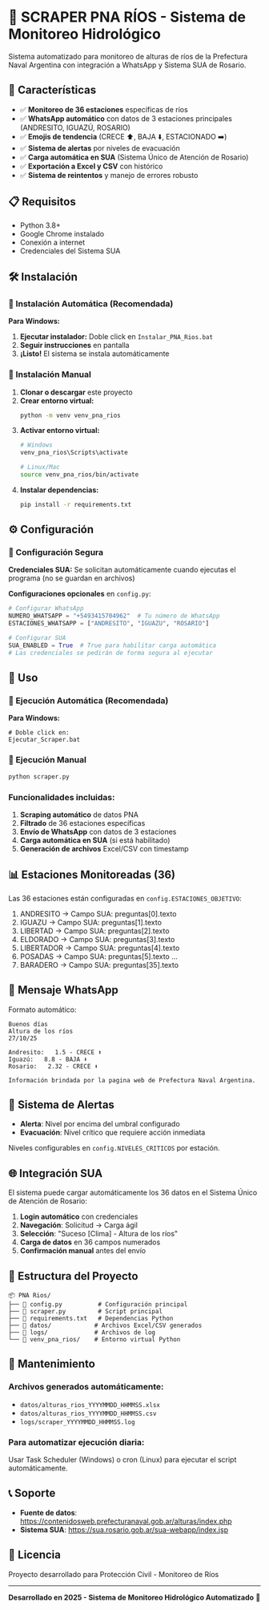 # 🌊 SCRAPER PNA RÍOS - Sistema de Monitoreo Hidrológico

Sistema automatizado para monitoreo de alturas de ríos de la Prefectura Naval Argentina con integración a WhatsApp y Sistema SUA de Rosario.

## 🚀 Características

- ✅ **Monitoreo de 36 estaciones** específicas de ríos
- ✅ **WhatsApp automático** con datos de 3 estaciones principales (ANDRESITO, IGUAZÚ, ROSARIO)
- ✅ **Emojis de tendencia** (CRECE ⬆️, BAJA ⬇️, ESTACIONADO ➡️)
- ✅ **Sistema de alertas** por niveles de evacuación
- ✅ **Carga automática en SUA** (Sistema Único de Atención de Rosario)
- ✅ **Exportación a Excel y CSV** con histórico
- ✅ **Sistema de reintentos** y manejo de errores robusto

## 📋 Requisitos

- Python 3.8+
- Google Chrome instalado
- Conexión a internet
- Credenciales del Sistema SUA

## 🛠️ Instalación

### 🚀 Instalación Automática (Recomendada)

**Para Windows:**
1. **Ejecutar instalador:** Doble click en `Instalar_PNA_Rios.bat`
2. **Seguir instrucciones** en pantalla
3. **¡Listo!** El sistema se instala automáticamente

### 🔧 Instalación Manual

1. **Clonar o descargar** este proyecto
2. **Crear entorno virtual:**
   ```bash
   python -m venv venv_pna_rios
   ```
3. **Activar entorno virtual:**
   ```bash
   # Windows
   venv_pna_rios\Scripts\activate
   
   # Linux/Mac  
   source venv_pna_rios/bin/activate
   ```
4. **Instalar dependencias:**
   ```bash
   pip install -r requirements.txt
   ```

## ⚙️ Configuración

### 🔐 Configuración Segura

**Credenciales SUA:** Se solicitan automáticamente cuando ejecutas el programa (no se guardan en archivos)

**Configuraciones opcionales** en `config.py`:
```python
# Configurar WhatsApp
NUMERO_WHATSAPP = "+5493415704962"  # Tu número de WhatsApp
ESTACIONES_WHATSAPP = ["ANDRESITO", "IGUAZU", "ROSARIO"]

# Configurar SUA
SUA_ENABLED = True  # True para habilitar carga automática
# Las credenciales se pedirán de forma segura al ejecutar
```

## 🚀 Uso

### 🎯 Ejecución Automática (Recomendada)
**Para Windows:**
```batch
# Doble click en:
Ejecutar_Scraper.bat
```

### 🔧 Ejecución Manual
```bash
python scraper.py
```

### Funcionalidades incluidas:
1. **Scraping automático** de datos PNA
2. **Filtrado** de 36 estaciones específicas  
3. **Envío de WhatsApp** con datos de 3 estaciones
4. **Carga automática en SUA** (si está habilitado)
5. **Generación de archivos** Excel/CSV con timestamp

## 📊 Estaciones Monitoreadas (36)

Las 36 estaciones están configuradas en `config.ESTACIONES_OBJETIVO`:

1. ANDRESITO → Campo SUA: preguntas[0].texto
2. IGUAZU → Campo SUA: preguntas[1].texto  
3. LIBERTAD → Campo SUA: preguntas[2].texto
4. ELDORADO → Campo SUA: preguntas[3].texto
5. LIBERTADOR → Campo SUA: preguntas[4].texto
6. POSADAS → Campo SUA: preguntas[5].texto
...
36. BARADERO → Campo SUA: preguntas[35].texto

## 📱 Mensaje WhatsApp

Formato automático:
```
Buenos días
Altura de los ríos
27/10/25

Andresito:   1.5 - CRECE ⬆️
Iguazú:   8.8 - BAJA ⬇️
Rosario:   2.32 - CRECE ⬆️

Información brindada por la pagina web de Prefectura Naval Argentina.
```

## 🚨 Sistema de Alertas

- **Alerta**: Nivel por encima del umbral configurado
- **Evacuación**: Nivel crítico que requiere acción inmediata

Niveles configurables en `config.NIVELES_CRITICOS` por estación.

## 🌐 Integración SUA

El sistema puede cargar automáticamente los 36 datos en el Sistema Único de Atención de Rosario:

1. **Login automático** con credenciales
2. **Navegación**: Solicitud → Carga ágil
3. **Selección**: "Suceso [Clima] - Altura de los ríos"
4. **Carga de datos** en 36 campos numerados
5. **Confirmación manual** antes del envío

## 📁 Estructura del Proyecto

```
📦 PNA Rios/
├── 📄 config.py          # Configuración principal
├── 📄 scraper.py         # Script principal
├── 📄 requirements.txt   # Dependencias Python
├── 📁 datos/            # Archivos Excel/CSV generados
├── 📁 logs/             # Archivos de log
└── 📁 venv_pna_rios/    # Entorno virtual Python
```

## 🔧 Mantenimiento

### Archivos generados automáticamente:
- `datos/alturas_rios_YYYYMMDD_HHMMSS.xlsx`
- `datos/alturas_rios_YYYYMMDD_HHMMSS.csv`
- `logs/scraper_YYYYMMDD_HHMMSS.log`

### Para automatizar ejecución diaria:
Usar Task Scheduler (Windows) o cron (Linux) para ejecutar el script automáticamente.

## 📞 Soporte

- **Fuente de datos**: https://contenidosweb.prefecturanaval.gob.ar/alturas/index.php
- **Sistema SUA**: https://sua.rosario.gob.ar/sua-webapp/index.jsp

## 📄 Licencia

Proyecto desarrollado para Protección Civil - Monitoreo de Ríos

---
**Desarrollado en 2025 - Sistema de Monitoreo Hidrológico Automatizado** 🌊